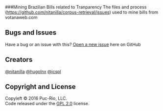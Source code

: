 ###Mining Brazilian Bills related to Tranparency
The files and process (https://github.com/nitanilla/corpus-retrieval/issues) used to mine bills from votanaweb.com

## Bugs and Issues
Have a bug or an issue with this? [Open a new issue](https://github.com/nitanilla/corpus-retrieval/issues) here on GitHub 

## Creators
[@nitanilla](https://github.com/nitanilla)
[@hugolnx](https://github.com/hugolnx)
[@jcspl](https://github.com/jcspl)

## Copyright and License

Copyleft © 2016 Puc-Rio, LLC.  
Code released under the [GPL 2.0](https://github.com/nitanilla/corpus-retrieval/blob/master/LICENSE) license.
